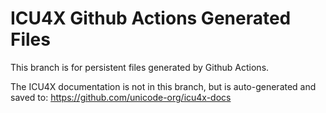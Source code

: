# ICU4X Github Actions Generated Files

This branch is for persistent files generated by Github Actions.

The ICU4X documentation is not in this branch, but is auto-generated and saved to: https://github.com/unicode-org/icu4x-docs
